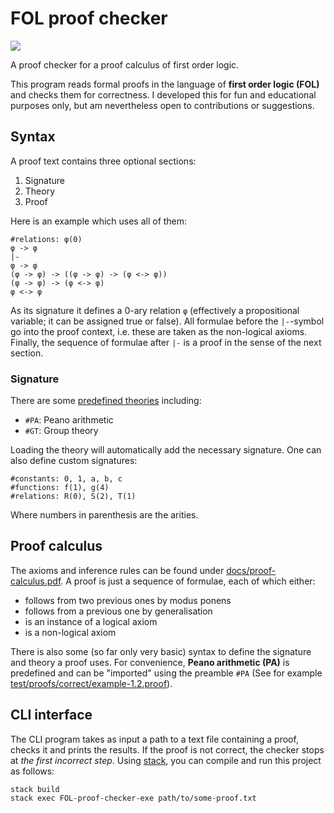 # FOL proof checker

![](https://github.com/maurobringolf/FOL-proof-checker/workflows/CI/badge.svg)

A proof checker for a proof calculus of first order logic.

This program reads formal proofs in the language of **first order logic (FOL)** and checks them for correctness.
I developed this for fun and educational purposes only, but am nevertheless open to contributions or suggestions.

## Syntax

A proof text contains three optional sections:

1. Signature
2. Theory
3. Proof

Here is an example which uses all of them:

    #relations: φ(0)
    φ -> φ
    |-
    φ -> φ
    (φ -> φ) -> ((φ -> φ) -> (φ <-> φ))
    (φ -> φ) -> (φ <-> φ)
    φ <-> φ

As its signature it defines a 0-ary relation `φ` (effectively a propositional variable; it can be assigned true or false).
All formulae before the `|-`-symbol go into the proof context, i.e. these are taken as the non-logical axioms.
Finally, the sequence of formulae after `|-` is a proof in the sense of the next section.

### Signature

There are some [predefined theories](https://github.com/maurobringolf/FOL-proof-checker/tree/master/src/Theory) including:

* `#PA`: Peano arithmetic
* `#GT`: Group theory

Loading the theory will automatically add the necessary signature.
One can also define custom signatures:

    #constants: 0, 1, a, b, c
    #functions: f(1), g(4)
    #relations: R(0), S(2), T(1)

Where numbers in parenthesis are the arities.

## Proof calculus

The axioms and inference rules can be found under [docs/proof-calculus.pdf](docs/proof-calculus.pdf).
A proof is just a sequence of formulae, each of which either:

* follows from two previous ones by modus ponens
* follows from a previous one by generalisation
* is an instance of a logical axiom
* is a non-logical axiom

There is also some (so far only very basic) syntax to define the signature and theory a proof uses.
For convenience, **Peano arithmetic (PA)** is predefined and can be "imported" using the preamble `#PA` (See for example [test/proofs/correct/example-1.2.proof](test/proofs/correct/example-1.2.proof)).

## CLI interface

The CLI program takes as input a path to a text file containing a proof,
checks it and prints the results.
If the proof is not correct, the checker stops at *the first incorrect step*.
Using [stack](https://docs.haskellstack.org/en/stable/README/),
you can compile and run this project as follows:

```
stack build
stack exec FOL-proof-checker-exe path/to/some-proof.txt
```

